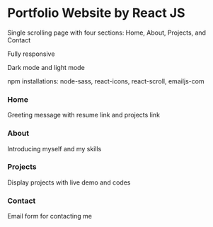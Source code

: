 # Portfolio Website by React JS

Single scrolling page with four sections: Home, About, Projects, and Contact

Fully responsive

Dark mode and light mode

npm installations: node-sass, react-icons, react-scroll, emailjs-com

### Home

Greeting message with resume link and projects link

### About

Introducing myself and my skills

### Projects

Display projects with live demo and codes

### Contact

Email form for contacting me
